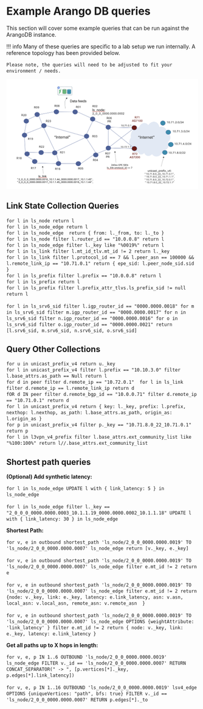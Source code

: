 # Example Arango DB queries

This section will cover some example queries that can be run against the ArangoDB instance.

!!! info
    Many of these queries are specific to a lab setup we run internally. A reference topology has been provided below.

    Please note, the queries will need to be adjusted to fit your environment / needs.

![topology](../img/topology.png "jalapeno topology")

## Link State Collection Queries

```text
for l in ls_node return l
for l in ls_node_edge return l
for l in ls_node_edge  return { from: l._from, to: l._to }
for l in ls_node filter l.router_id == "10.0.0.8" return l
for l in ls_node_edge filter l._key like "%0019%" return l
for l in ls_link filter l.mt_id_tlv.mt_id != 2 return l._key
for l in ls_link filter l.protocol_id == 7 && l.peer_asn == 100000 && l.remote_link_ip == "10.71.0.1" return { epe_sid: l.peer_node_sid.sid } 
for l in ls_prefix filter l.prefix == "10.0.0.8" return l
for l in ls_prefix return l
for l in ls_prefix filter l.prefix_attr_tlvs.ls_prefix_sid != null return l

for l in ls_srv6_sid filter l.igp_router_id == "0000.0000.0018" for m in ls_srv6_sid filter m.igp_router_id == "0000.0000.0017" for n in ls_srv6_sid filter n.igp_router_id == "0000.0000.0016" for o in ls_srv6_sid filter o.igp_router_id == "0000.0000.0021" return [l.srv6_sid, m.srv6_sid, n.srv6_sid, o.srv6_sid]
```

## Query Other Collections

```text
for u in unicast_prefix_v4 return u._key
for l in unicast_prefix_v4 filter l.prefix == "10.10.3.0" filter l.base_attrs.as_path == Null return l
for d in peer filter d.remote_ip == "10.72.0.1"  for l in ls_link filter d.remote_ip == l.remote_link_ip return d
fOR d IN peer filter d.remote_bgp_id == "10.0.0.71" filter d.remote_ip == "10.71.0.1" return d
for l in unicast_prefix_v4 return { key: l._key, prefix: l.prefix, nexthop: l.nexthop, as_path: l.base_attrs.as_path, origin_as: l.origin_as }
for p in unicast_prefix_v4 filter p._key == "10.71.8.0_22_10.71.0.1" return p
for l in l3vpn_v4_prefix filter l.base_attrs.ext_community_list like "%100:100%" return l//.base_attrs.ext_community_list
```

## Shortest path queries

**(Optional) Add synthetic latency:**

```text
for l in ls_node_edge UPDATE l with { link_latency: 5 } in ls_node_edge

for l in ls_node_edge filter l._key == "2_0_0_0_0000.0000.0003_10.1.1.19_0000.0000.0002_10.1.1.18" UPDATE l with { link_latency: 30 } in ls_node_edge
```

**Shortest Path:**

```text
for v, e in outbound shortest_path 'ls_node/2_0_0_0000.0000.0019' TO 'ls_node/2_0_0_0000.0000.0007' ls_node_edge return [v._key, e._key]

for v, e in outbound shortest_path 'ls_node/2_0_0_0000.0000.0019' TO 'ls_node/2_0_0_0000.0000.0007' ls_node_edge filter e.mt_id != 2 return e

for v, e in outbound shortest_path 'ls_node/2_0_0_0000.0000.0019' TO 'ls_node/2_0_0_0000.0000.0007' ls_node_edge filter e.mt_id != 2 return {node: v._key, link: e._key, latency: e.link_latency, asn: v.asn, local_asn: v.local_asn, remote_asn: v.remote_asn  } 

for v, e in outbound shortest_path 'ls_node/2_0_0_0000.0000.0019' TO 'ls_node/2_0_0_0000.0000.0007' ls_node_edge OPTIONS {weightAttribute: 'link_latency' } filter e.mt_id != 2 return { node: v._key, link: e._key, latency: e.link_latency }
```

**Get all paths up to X hops in length:**

```text
for v, e, p IN 1..6 OUTBOUND 'ls_node/2_0_0_0000.0000.0019' ls_node_edge FILTER v._id == 'ls_node/2_0_0_0000.0000.0007' RETURN CONCAT_SEPARATOR(" -> ", [p.vertices[*]._key, p.edges[*].link_latency])

for v, e, p IN 1..16 OUTBOUND 'ls_node/2_0_0_0000.0000.0019' lsv4_edge OPTIONS {uniqueVertices: "path", bfs: true} FILTER v._id == 'ls_node/2_0_0_0000.0000.0007' RETURN p.edges[*]._to
```
